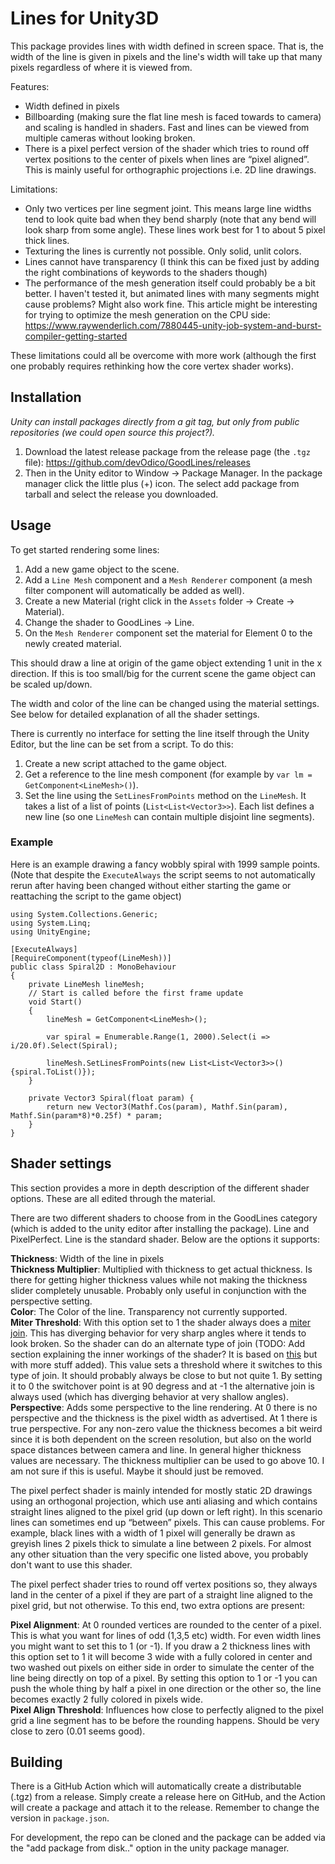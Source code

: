# Lines for Unity3D

This package provides lines with width defined in screen space. That is, the width of the line is given in pixels and the line's width will take up that many pixels regardless of where it is viewed from.

Features:

* Width defined in pixels
* Billboarding (making sure the flat line mesh is faced towards to camera) and scaling is handled in shaders. Fast and lines can be viewed from multiple cameras without looking broken.
* There is a pixel perfect version of the shader which tries to round off vertex positions to the center of pixels when lines are “pixel aligned”. This is mainly useful for orthographic projections i.e. 2D line drawings.

Limitations:

* Only two vertices per line segment joint. This means large line widths tend to look quite bad when they bend sharply (note that any bend will look sharp from some angle). These lines work best for 1 to about 5 pixel thick lines.
* Texturing the lines is currently not possible. Only solid, unlit colors.
* Lines cannot have transparency (I think this can be fixed just by adding the right combinations of keywords to the shaders though)
* The performance of the mesh generation itself could probably be a bit better. I haven't tested it, but animated lines with many segments might cause problems? Might also work fine. This article might be interesting for trying to optimize the mesh generation on the CPU side: https://www.raywenderlich.com/7880445-unity-job-system-and-burst-compiler-getting-started

These limitations could all be overcome with more work (although the first one probably requires rethinking how the core vertex shader works).

## Installation

*Unity can install packages directly from a git tag, but only from public repositories (we could open source this project?).*

1. Download the latest release package from the release page (the `.tgz` file): https://github.com/devOdico/GoodLines/releases
2. Then in the Unity editor to Window → Package Manager. In the package manager click the little plus (+) icon. The select add package from tarball and select the release you downloaded.

## Usage

To get started rendering some lines:

1. Add a new game object to the scene.
2. Add a `Line Mesh` component and a `Mesh Renderer` component (a mesh filter component will automatically be added as well).
3. Create a new Material (right click in the `Assets` folder → Create → Material).
4. Change the shader to GoodLines → Line.
5. On the `Mesh Renderer` component set the material for Element 0 to the newly created material.

This should draw a line at origin of the game object extending 1 unit in the x direction. If this is too small/big for the current scene the game object can be scaled up/down.

The width and color of the line can be changed using the material settings. See below for detailed explanation of all the shader settings.

There is currently no interface for setting the line itself through the Unity Editor, but the line can be set from a script. To do this:

1. Create a new script attached to the game object.
2. Get a reference to the line mesh component (for example by `var lm = GetComponent<LineMesh>()`).
3. Set the line using the `SetLinesFromPoints` method on the `LineMesh`. It takes a list of a list of points (`List<List<Vector3>>`). Each list defines a new line (so one `LineMesh` can contain multiple disjoint line segments).

### Example

Here is an example drawing a fancy wobbly spiral with 1999 sample points. (Note that despite the `ExecuteAlways` the script seems to not automatically rerun after having been changed without either starting the game or reattaching the script to the game object)

    using System.Collections.Generic;
    using System.Linq;
    using UnityEngine;

    [ExecuteAlways]
    [RequireComponent(typeof(LineMesh))]
    public class Spiral2D : MonoBehaviour
    {
        private LineMesh lineMesh;
        // Start is called before the first frame update
        void Start()
        {
            lineMesh = GetComponent<LineMesh>();

            var spiral = Enumerable.Range(1, 2000).Select(i => i/20.0f).Select(Spiral);

            lineMesh.SetLinesFromPoints(new List<List<Vector3>>() {spiral.ToList()});
        }

        private Vector3 Spiral(float param) {
            return new Vector3(Mathf.Cos(param), Mathf.Sin(param), Mathf.Sin(param*8)*0.25f) * param;
        }
    }

## Shader settings

This section provides a more in depth description of the different shader options. These are all edited through the material. 

There are two different shaders to choose from in the GoodLines category (which is added to the unity editor after installing the package). Line and PixelPerfect. Line is the standard shader. Below are the options it supports:

**Thickness**: Width of the line in pixels  
**Thickness Multiplier**: Multiplied with thickness to get actual thickness. Is there for getting higher thickness values while not making the thickness slider completely unusable. Probably only useful in conjunction with the perspective setting.  
**Color**: The Color of the line. Transparency not currently supported.  
**Miter Threshold**: With this option set to 1 the shader always does a [miter join](https://duckduckgo.com/?q=miter+join&t=canonical&iax=images&ia=images). This has diverging behavior for very sharp angles where it tends to look broken. So the shader can do an alternate type of join (TODO: Add section explaining the inner workings of the shader? It is based on [this](https://mattdesl.svbtle.com/drawing-lines-is-hard) but with more stuff added). This value sets a threshold where it switches to this type of join. It should probably always be close to but not quite 1. By setting it to 0 the switchover point is at 90 degress and at -1 the alternative join is always used (which has diverging behavior at very shallow angles).  
**Perspective**: Adds some perspective to the line rendering. At 0 there is no perspective and the thickness is the pixel width as advertised. At 1 there is true perspective. For any non-zero value the thickness becomes a bit weird since it is both dependent on the screen resolution, but also on the world space distances between camera and line. In general higher thickness values are necessary. The thickness multiplier can be used to go above 10. I am not sure if this is useful. Maybe it should just be removed.

The pixel perfect shader is mainly intended for mostly static 2D drawings using an orthogonal projection, which use anti aliasing and which contains straight lines aligned to the pixel grid (up down or left right). In this scenario lines can sometimes end up “between” pixels. This can cause problems. For example, black lines with a width of 1 pixel will generally be drawn as greyish lines 2 pixels thick to simulate a line between 2 pixels. For almost any other situation than the very specific one listed above, you probably don't want to use this shader.

The pixel perfect shader tries to round off vertex positions so, they always land in the center of a pixel if they are part of a straight line aligned to the pixel grid, but not otherwise. To this end, two extra options are present:

**Pixel Alignment**: At 0 rounded vertices are rounded to the center of a pixel. This is what you want for lines of odd (1,3,5 etc) width. For even width lines you might want to set this to 1 (or -1). If you draw a 2 thickness lines with this option set to 1 it will become 3 wide with a fully colored in center and two washed out pixels on either side in order to simulate the center of the line being directly on top of a pixel. By setting this option to 1 or -1 you can push the whole thing by half a pixel in one direction or the other so, the line becomes exactly 2 fully colored in pixels wide.  
**Pixel Align Threshold**: Influences how close to perfectly aligned to the pixel grid a line segment has to be before the rounding happens. Should be very close to zero (0.01 seems good).

## Building

There is a GitHub Action which will automatically create a distributable (.tgz) from a release. Simply create a release here on GitHub, and the Action will create a package and attach it to the release. Remember to change the version in `package.json`.

For development, the repo can be cloned and the package can be added via the "add package from disk.." option in the unity package manager.
